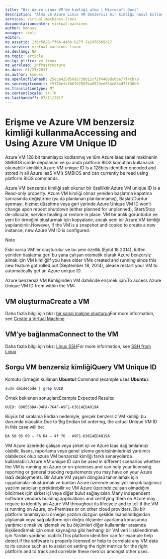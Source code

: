 ```yaml
---
title: "Bir Azure Linux VM'de kimliği alma | Microsoft Docs"
description: "Alma ve Azure Linux VM benzersiz bir kimliği nasıl kullanılacağını açıklar"
services: virtual-machines-linux
documentationcenter: virtual-machines
author: kmouss
manager: timlt
editor: 
ms.assetid: 136c5d28-ff6b-4466-b27f-7a29785b5d27
ms.service: virtual-machines-linux
ms.devlang: NA
ms.topic: article
ms.tgt_pltfrm: vm-linux
ms.workload: infrastructure
ms.date: 01/23/2017
ms.author: kmouss
ms.openlocfilehash: 258ce425d5692730011cf2f4468dc0ba77f4cb79
ms.sourcegitcommit: f537befafb079256fba0529ee554c034d73f36b0
ms.translationtype: MT
ms.contentlocale: tr-TR
ms.lasthandoff: 07/11/2017
---
```

# <a name="accessing-and-using-azure-vm-unique-id"></a><span data-ttu-id="d2a52-103">Erişme ve Azure VM benzersiz kimliği kullanma</span><span class="sxs-lookup"><span data-stu-id="d2a52-103">Accessing and Using Azure VM Unique ID</span></span>
<span data-ttu-id="d2a52-104">Azure VM 128 bit tanımlayıcı kodlanmış ve tüm Azure Iaas sanal makinenin SMBIOS içinde depolanan ve şu anda platform BIOS komutları kullanarak okunabilir kimliktir.</span><span class="sxs-lookup"><span data-stu-id="d2a52-104">Azure VM unique ID is a 128bits identifier encoded and stored in all Azure IaaS VM’s SMBIOS and can currently be read using platform BIOS commands.</span></span>

<span data-ttu-id="d2a52-105">Azure VM benzersiz kimliği salt okunur bir özelliktir.</span><span class="sxs-lookup"><span data-stu-id="d2a52-105">Azure VM unique ID is a Read-only property.</span></span> <span data-ttu-id="d2a52-106">Azure VM kimliği olmaz yeniden başlatma kapatma sonrasında değiştirme (ya da planlanan planlanmamış), Başlat/Durdur ayırmayı, hizmet düzeltme veya geri yerinde.</span><span class="sxs-lookup"><span data-stu-id="d2a52-106">Azure Unique VM ID won’t change upon reboot shutdown (either planned for unplanned), Start/Stop de-allocate, service healing or restore in place.</span></span> <span data-ttu-id="d2a52-107">VM bir anlık görüntüdür ve yeni bir örneğini oluşturmak için kopyalanır, ancak yeni bir Azure VM kimliği yapılandırılır.</span><span class="sxs-lookup"><span data-stu-id="d2a52-107">However, if the VM is a snapshot and copied to create a new instance, new Azure VM ID is configured.</span></span>

> [!NOTE]
> <span data-ttu-id="d2a52-108">Eski varsa VM'ler oluşturulur ve bu yeni özellik (Eylül 18 2014), lütfen yeniden başlatma geri bu yana çalışan otomatik olarak Azure benzersiz almak için VM kimliği</span><span class="sxs-lookup"><span data-stu-id="d2a52-108">If you have older VMs created and running since this new feature got rolled out (September 18, 2014), please restart your VM to automatically get an Azure unique ID.</span></span>
> 
> 

<span data-ttu-id="d2a52-109">Azure benzersiz VM Kimliğinden VM dahilinde erişmek için:</span><span class="sxs-lookup"><span data-stu-id="d2a52-109">To access Azure Unique VM ID from within the VM:</span></span>

## <a name="create-a-vm"></a><span data-ttu-id="d2a52-110">VM oluşturma</span><span class="sxs-lookup"><span data-stu-id="d2a52-110">Create a VM</span></span>
<span data-ttu-id="d2a52-111">Daha fazla bilgi için bkz: [bir sanal makine oluşturun](../windows/creation-choices.md?toc=%2fazure%2fvirtual-machines%2flinux%2ftoc.json)</span><span class="sxs-lookup"><span data-stu-id="d2a52-111">For more information, see [Create a Virtual Machine](../windows/creation-choices.md?toc=%2fazure%2fvirtual-machines%2flinux%2ftoc.json)</span></span>

## <a name="connect-to-the-vm"></a><span data-ttu-id="d2a52-112">VM’ye bağlanma</span><span class="sxs-lookup"><span data-stu-id="d2a52-112">Connect to the VM</span></span>
<span data-ttu-id="d2a52-113">Daha fazla bilgi için bkz: [Linux SSH](mac-create-ssh-keys.md?toc=%2fazure%2fvirtual-machines%2flinux%2ftoc.json)</span><span class="sxs-lookup"><span data-stu-id="d2a52-113">For more information, see [SSH from Linux](mac-create-ssh-keys.md?toc=%2fazure%2fvirtual-machines%2flinux%2ftoc.json)</span></span>

## <a name="query-vm-unique-id"></a><span data-ttu-id="d2a52-114">Sorgu VM benzersiz kimliği</span><span class="sxs-lookup"><span data-stu-id="d2a52-114">Query VM Unique ID</span></span>
<span data-ttu-id="d2a52-115">Komutu (örneğin kullanan **Ubuntu**):</span><span class="sxs-lookup"><span data-stu-id="d2a52-115">Command (example uses **Ubuntu**):</span></span>

```bash
sudo dmidecode | grep UUID
```

<span data-ttu-id="d2a52-116">Örnek beklenen sonuçları:</span><span class="sxs-lookup"><span data-stu-id="d2a52-116">Example Expected Results:</span></span>

```bash
UUID: 090556DA-D4FA-764F-A9F1-63614EDA019A
```

<span data-ttu-id="d2a52-117">Büyük bit sıralama Endian nedeniyle, gerçek benzersiz VM kimliği bu durumda olacaktır:</span><span class="sxs-lookup"><span data-stu-id="d2a52-117">Due to Big Endian bit ordering, the actual Unique VM ID in this case will be:</span></span>

```bash
DA 56 05 09 – FA D4 – 4f 76 - A9F1-63614EDA019A
```

<span data-ttu-id="d2a52-118">VM Azure üzerinde çalışan veya şirket içi ve Azure Iaas dağıtımlarınızı olabilir, lisans, raporlama veya genel izleme gereksinimlerinizi yardımcı olabilecek olup azure VM benzersiz kimliği farklı senaryolarda kullanılabilir.</span><span class="sxs-lookup"><span data-stu-id="d2a52-118">Azure VM unique ID can be used in different scenarios whether the VM is running on Azure or on-premises and can help your licensing, reporting or general tracking requirements you may have on your Azure IaaS deployments.</span></span> <span data-ttu-id="d2a52-119">Bir Azure VM yaşam döngüsü tanımlamak için uygulamalar oluşturmak ve bunları Azure üzerinde onaylıyor birçok bağımsız yazılım satıcıları gerektirebilir ve VM Azure üzerinde çalışan olmadığını bildirmek için şirket içi veya diğer bulut sağlayıcıları.</span><span class="sxs-lookup"><span data-stu-id="d2a52-119">Many independent software vendors building applications and certifying them on Azure may require to identify an Azure VM throughout its lifecycle and to tell if the VM is running on Azure, on-Premises or on other cloud providers.</span></span> <span data-ttu-id="d2a52-120">Bu bir platform tanımlayıcısı örneğin yazılım düzgün şekilde lisanslandığından algılamak veya sağ platform için doğru ölçümler ayarlama konusunda yardımcı olmak ve izlemek ve bu ölçümleri diğer kullanımlar arasında ilişkilendirmek için onun kaynağına gibi herhangi bir VM veri ilişkilendirmek için Yardım yardımcı olabilir.</span><span class="sxs-lookup"><span data-stu-id="d2a52-120">This platform identifier can for example help detect if the software is properly licensed or help to correlate any VM data to its source such as to assist on setting the right metrics for the right platform and to track and correlate these metrics amongst other uses.</span></span>

